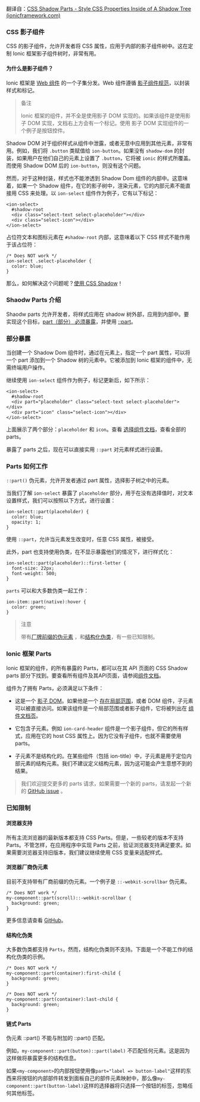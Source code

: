 翻译自：[CSS Shadow Parts - Style CSS Properties Inside of A Shadow Tree (ionicframework.com)](https://ionicframework.com/docs/theming/css-shadow-parts)



### CSS 影子组件



CSS 的影子组件，允许开发者将 CSS 属性，应用于内部的影子组件树中。这在定制 Ionic  框架影子组件树时，非常有用。



#### 为什么是影子组件？



Ionic 框架是 [Web 组件](https://developer.mozilla.org/en-US/docs/Web/Web_Components) 的一个子集分发。Web 组件遵循  [影子组件规范](https://w3c.github.io/webcomponents/spec/shadow/)，以封装样式和标记。



> 备注
>
> Ionic 框架的组件，并不全是使用影子 DOM 实现的。如果该组件是使用影子 DOM 实现，文档右上方会有一个标记。使用 影子 DOM 实现组件的一个例子是按钮控件。



Shadow DOM 对于组织样式从组件中泄露，或者无意中应用到其他元素，非常有用。例如，我们将 `.button` 类赋值给 `ion-button`。如果没有 `shadow-dom` 的封装，如果用户在他们自己的元素上设置了 `.button`，它将被 `ionic` 的样式所覆盖。而使用 Shadow DOM 后的 `ion-button`，则没有这个问题。



然而，对于这种封装，样式也不能渗透到 Shadow Dom 组件的内部中。这意味着，如果一个 Shadow 组件，在它的影子树中，渲染元素，它的内部元素不能直接用 CSS 来处理。以 `ion-select` 组件作为例子，它有以下标记：



```
<ion-select>
  #shadow-root
  <div class="select-text select-placeholder"></div>
  <div class="select-icon"></div>
</ion-select>
```



占位符文本和图标元素在 `#shadow-root` 内部，这意味着以下 CSS 样式不能作用于该占位符：



```
/* Does NOT work */
ion-select .select-placeholder {
  color: blue;
}
```



那么，如何解决这个问题呢？[使用 CSS Shadow](https://ionicframework.com/docs/theming/css-shadow-parts#shadow-parts-explained)！



### Shaodw Parts 介绍



Shaodw parts 允许开发者，将样式应用在 shadow 树外部，应用到内部中。要实现这个目标，[part（部分） 必须暴露](https://ionicframework.com/docs/theming/css-shadow-parts#exposing-a-part)，并使用 [::part](https://ionicframework.com/docs/theming/css-shadow-parts#how-part-works)。



### 部分暴露



当创建一个 Shadow Dom 组件时，通过在元素上，指定一个 part 属性，可以将一个 part 添加到一个 Shadow 树的元素中。它被添加到 Ionic 框架的组件中，无需终端用户操作。



继续使用 `ion-select` 组件作为例子，标记更新后，如下所示：



```
<ion-select>
  #shadow-root
  <div part="placeholder" class="select-text select-placeholder"></div>
  <div part="icon" class="select-icon"></div>
</ion-select>
```



上面展示了两个部分：`placeholder` 和 `icon`。查看 [选择组件文档](https://ionicframework.com/docs/api/select#css-shadow-parts)，查看全部的 parts。



暴露了 parts 之后，现在可以直接实用 `::part` 对元素样式进行设置。



### Parts 如何工作



`::part()` 伪元素，允许开发者通过 part 属性，选择影子树之中的元素。



当我们了解 `ion-select` 暴露了 `placeholder` 部分，用于在没有选择值时，对文本设置样式，我们可以按照以下方式，进行设置：



```
ion-select::part(placeholder) {
  color: blue;
  opacity: 1;
}
```



使用 `::part`，允许当元素发生改变时，任意 CSS 属性，被接受。



此外，part 也支持使用伪类，在不显示暴露他们的情况下，进行样式化：



```
ion-select::part(placeholder)::first-letter {
  font-size: 22px;
  font-weight: 500;
}
```



`parts` 可以和大多数伪类一起工作：



```
ion-item::part(native):hover {
  color: green;
}
```



> 注意
>
> 带有[厂牌前缀的伪元素](https://ionicframework.com/docs/theming/css-shadow-parts#vendor-prefixed-pseudo-elements) ，和[结构化伪类](https://ionicframework.com/docs/theming/css-shadow-parts#structural-pseudo-classes)，有一些已知限制。



### Ionic 框架 Parts



Ionic 框架的组件，的所有暴露的 Parts，都可以在其 API 页面的 CSS Shadow parts 部分下找到。要查看所有组件及其API页面，请参阅[组件文档](https://ionicframework.com/docs/components)。



组件为了拥有 Parts，必须满足以下条件：



- 这是一个 [影子 DOM](https://ionicframework.com/docs/reference/glossary#shadow)。如果他是一个 [存在局部范围](https://ionicframework.com/docs/reference/glossary#scoped)，或者 DOM 组件，子元素可以被直接访问。如果该组件是一个局部范围或者影子组件，它将被列出在 [组件文档页](https://ionicframework.com/docs/components)。

- 它包含子元素。例如 `ion-card-header` 组件是一个影子组件，但它的所有样式，应用在它的 host CSS 属性上。因为它没有子组件，也就不需要使用 parts。

- 子元素不是结构化的。在某些组件（包括 ion-title）中，子元素是用于定位内部元素的结构元素。我们不建议定义结构元素，因为这可能会产生意想不到的结果。



> 我们欢迎提交更多的 parts 请求，如果需要一个新的 parts，请发起一个新的 [GitHub issue](https://github.com/ionic-team/ionic-framework/issues/new?assignees=&labels=&template=feature_request.md&title=feat%3A+) 。



### 已知限制



#### 浏览器支持



所有主流浏览器的最新版本都支持 CSS Parts。但是，一些较老的版本不支持 Parts。不管怎样，在应用程序中实现 Parts 之前，验证浏览器支持满足要求。如果需要浏览器支持旧版本，我们建议继续使用 CSS 变量来适配样式。



#### 浏览器厂商伪元素



目前不支持带有厂商前缀的伪元素。一个例子是 `::-webkit-scrollbar` 伪元素。



```
/* Does NOT work */
my-component::part(scroll)::-webkit-scrollbar {
  background: green;
}
```



更多信息请查看  [GitHub](https://github.com/w3c/csswg-drafts/issues/4530)。



#### 结构化伪类



大多数伪类都支持 `Parts`，然而，结构化伪类则不支持。下面是一个不能工作的结构化伪类的示例。



```
/* Does NOT work */
my-component::part(container):first-child {
  background: green;
}

/* Does NOT work */
my-component::part(container):last-child {
  background: green;
}
```



#### 链式 Parts



伪元素 ::part() 不能与附加的 ::part() 匹配。



例如，`my-component::part(button)::part(label)` 不匹配任何元素。这是因为这样做将暴露更多的结构信息。



如果`<my-component>`的内部按钮使用像`part="label => button-label"`这样的东西来将按钮的内部部件转发到面板自己的部件元素映射中，那么像`my-component::part(button-label)`这样的选择器将只选择一个按钮的标签，忽略任何其他标签。